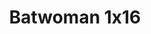 ---
layout: episodios
title: "Batwoman 1x16"
url_serie_padre: 'batwoman/temporada-1'
category: 'series'
capitulo: 'yes'
anio: '2019'
prev: 'capitulo-15'
proximo: 'capitulo-17'
sandbox: allow-same-origin allow-forms
idioma: 'Subtitulado'
calidad: 'Full HD'
reproductores_fembed: ["https://api.cuevana3.io/stream/index.php?file=ek5lbm9xYWNrS0xYMTZLa2xNbkdvY3ZTb3BtZng4TGp6ZFpobGFMUGtOelcwcUZmbWRIVzRkakVuS0JnbEplcG1KUnNZSlRTMGViVTBxZGdsdEhPb3REVWlxQ0F1cGplME1xaVlLRFNsWmJheEorYmw5R2wyTmZIbUd4a2w1bW9scFJvWW11V29PUFQxcWVScDl2UjJLSFdtS1NjeHc9PQ","Subtitulado","https://player.premiumstream.live/player.php?id=MTkzMw&sub=https://sub.cuevana2.io/vtt-sub/sub7/Batwoman.S01E16.vtt","Subtitulado","https://player.openloadpremium.com/player.php?id=MTU0Ng","Subtitulado","https://feurl.com/v/gqpxlf-m2rl1qwz","Subtitulado","https://feurl.com/v/mynj4u5836p77yn","Subtitulado"]
reproductor: 'fembed'
clasificacion: '+10'
tags:
- Ciencia-Ficcion
---